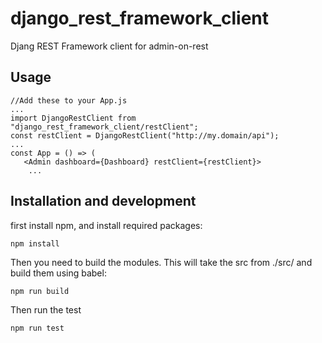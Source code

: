 # django_rest_framework_client
Djang REST Framework client for admin-on-rest

## Usage
    //Add these to your App.js
    ...
    import DjangoRestClient from "django_rest_framework_client/restClient";
    const restClient = DjangoRestClient("http://my.domain/api");
    ...
    const App = () => (
       <Admin dashboard={Dashboard} restClient={restClient}>
        ...

    


## Installation and development

first install npm, and install required packages:

    npm install


Then you need to build the modules. This will take the src from ./src/ and build them using babel:

    npm run build

Then run the test

    npm run test
